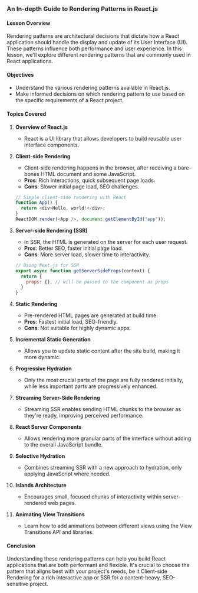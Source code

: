 ### An In-depth Guide to Rendering Patterns in React.js

#### Lesson Overview

Rendering patterns are architectural decisions that dictate how a React application should handle the display and update of its User Interface (UI). These patterns influence both performance and user experience. In this lesson, we'll explore different rendering patterns that are commonly used in React applications.

#### Objectives

- Understand the various rendering patterns available in React.js.
- Make informed decisions on which rendering pattern to use based on the specific requirements of a React project.

#### Topics Covered

1. **Overview of React.js**
    - React is a UI library that allows developers to build reusable user interface components.

2. **Client-side Rendering**
    - Client-side rendering happens in the browser, after receiving a bare-bones HTML document and some JavaScript.
    - **Pros**: Rich interactions, quick subsequent page loads.
    - **Cons**: Slower initial page load, SEO challenges.
  
    ```javascript
    // Simple client-side rendering with React
    function App() {
      return <div>Hello, world!</div>;
    }
    ReactDOM.render(<App />, document.getElementById("app"));
    ```

3. **Server-side Rendering (SSR)**
    - In SSR, the HTML is generated on the server for each user request.
    - **Pros**: Better SEO, faster initial page load.
    - **Cons**: More server load, slower time to interactivity.
  
    ```javascript
    // Using Next.js for SSR
    export async function getServerSideProps(context) {
      return {
        props: {}, // will be passed to the component as props
      }
    }
    ```

4. **Static Rendering**
    - Pre-rendered HTML pages are generated at build time.
    - **Pros**: Fastest initial load, SEO-friendly.
    - **Cons**: Not suitable for highly dynamic apps.

5. **Incremental Static Generation**
    - Allows you to update static content after the site build, making it more dynamic.
  
6. **Progressive Hydration**
    - Only the most crucial parts of the page are fully rendered initially, while less important parts are progressively enhanced.
  
7. **Streaming Server-Side Rendering**
    - Streaming SSR enables sending HTML chunks to the browser as they're ready, improving perceived performance.
  
8. **React Server Components**
    - Allows rendering more granular parts of the interface without adding to the overall JavaScript bundle.
  
9. **Selective Hydration**
    - Combines streaming SSR with a new approach to hydration, only applying JavaScript where needed.
  
10. **Islands Architecture**
    - Encourages small, focused chunks of interactivity within server-rendered web pages.
  
11. **Animating View Transitions**
    - Learn how to add animations between different views using the View Transitions API and libraries.

#### Conclusion

Understanding these rendering patterns can help you build React applications that are both performant and flexible. It's crucial to choose the pattern that aligns best with your project's needs, be it Client-side Rendering for a rich interactive app or SSR for a content-heavy, SEO-sensitive project.